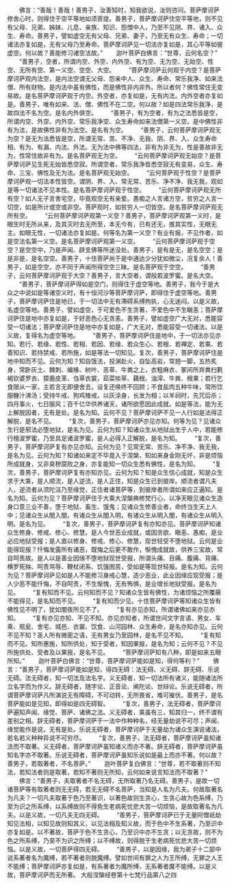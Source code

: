 <!-- { "loadSidebar": true } -->
　　佛言：“善哉！善哉！善男子，汝善知时，知我欲说，汝则咨问。菩萨摩诃萨修舍心时，则得住于空平等地如须菩提。善男子，菩萨摩诃萨住空平等地，则不见有父母、兄弟、姊妹、儿息、亲族、知识、怨憎中人，乃至不见阴、界、诸入、众生、寿命。善男子，譬如虚空无有父母、兄弟、妻子，乃至无有众生、寿命；一切诸法亦复如是，无有父母乃至寿命。菩萨摩诃萨见一切法亦复如是，其心平等如彼虚空。何以故？善能修习诸空法故。”
　　迦叶菩萨白佛言：“世尊，云何名空？”
　　“善男子，空者，所谓内空、外空、内外空、有为空、无为空、无始空、性空、无所有空、第一义空、空空、大空。
　　“菩萨摩诃萨云何观于内空？是菩萨摩诃萨观内法空，是内法空谓无父母、怨亲中人、众生、寿命、常乐我净、如来法僧、所有财物。是内法中虽有佛性，而是佛性非内非外。所以者何？佛性常住无变易故。是名菩萨摩诃萨观于内空。外空者，亦复如是，无有内法。内外空者亦复如是。善男子，唯有如来、法、僧、佛性不在二空。何以故？如是四法常乐我净，是故四法不名为空。是名内外俱空。
　　“善男子，有为空者，有为之法悉皆是空，所谓内空、外空、内外空、常乐我净空、众生寿命如来法僧第一义空。是中佛性非有为法，是故佛性非有为法空。是名有为空。
　　“善男子，云何菩萨摩诃萨观无为空？是无为法悉皆是空，所谓无常、苦、不净、无我、阴、界、入、众生寿命相、有为、有漏、内法、外法。无为法中佛等四法，非有为非无为，性是善故非无为，性常住故非有为。是名菩萨观无为空。
　　“云何菩萨摩诃萨观无始空？是菩萨摩诃萨见生死无始皆悉空寂。所谓空者，常乐我净皆悉空寂无有变易，众生、寿命、三宝、佛性及无为法。是名菩萨观无始空。
　　“云何菩萨观于性空？是菩萨摩诃萨观一切法本性皆空。谓阴、界、入、常无常、苦乐、净不净、我无我，观如是等一切诸法不见本性。是名菩萨摩诃萨观于性空。
　　“云何菩萨摩诃萨观无所有空？如人无子言舍宅空，毕竟观空无有亲爱。愚痴之人言诸方空，贫穷之人言一切空，如是所计或空或非空。菩萨观时，如贫穷人一切皆空。是名菩萨摩诃萨观无所有空。
　　“云何菩萨摩诃萨观第一义空？善男子，菩萨摩诃萨观第一义时，是眼生时无所从来，及其灭时去无所至，本无今有，已有还无，推其实性，无眼无主。如眼无性，一切诸法亦复如是。何等名为第一义空？有业有报，不见作者，如是空法名第一义空。是名菩萨摩诃萨观第一义空。
　　“云何菩萨摩诃萨观于空空？是空空中，乃是声闻、辟支佛等所迷没处。善男子，是有是无，是名空空；是是非是，是名空空。善男子，十住菩萨尚于是中通达少分犹如微尘，况复余人！善男子，如是空空，亦不同于声闻所得空空三昧。是名菩萨观于空空。
　　“善男子，云何菩萨摩诃萨观于大空？善男子，言大空者，谓般若波罗蜜。是名大空。
　　“善男子，菩萨摩诃萨得如是空门，则得住于虚空等地。善男子，我今于是大众之中说如是等诸空义时，有十恒河沙等菩萨摩诃萨，即得住于虚空等地。善男子，菩萨摩诃萨住是地已，于一切法中无有滞碍系缚拘执，心无迷闷。以是义故，名虚空等地。善男子，譬如虚空，于可爱色不生贪著，不爱色中不生瞋恚；菩萨摩诃萨住是地中亦复如是，于好恶色心无贪恚。善男子，譬如虚空广大无对，悉能容受一切诸法；菩萨摩诃萨住是地中亦复如是，广大无对，悉能容受一切诸法。以是义故，复得名为虚空等地。
　　“善男子，菩萨摩诃萨住是地中，于一切法亦见亦知。若行、若缘、若性、若相、若因、若缘、若众生心、若根、若禅定、若乘、若善知识、若持禁戒、若所施，如是等法一切知见。复次，善男子，菩萨摩诃萨住是地中知而不见。云何为知？知自饿法，投渊赴火，自坠高岩，常翘一脚，五热炙身，常卧灰土、棘刺、编椽、树叶、恶草、牛粪之上，衣粗麻衣、冢间所弃粪扫氀褐钦婆罗衣、獐鹿皮革、刍草衣裳，茹菜啖草、藕根、油滓、牛粪、根果；若行乞食限从一家，主若言无即便舍去，设复还唤终不回顾；不食盐肉五种牛味，常所饮服糠汁沸汤；受持牛戒、狗鸡雉戒，以灰涂身，长发为相；以羊祠时，先咒后杀；四月事火，七日服风；百千亿华供养诸天，诸所欲愿因此成就。如是等法，能为无上解脱因者，无有是处。是名为知。云何不见？菩萨摩诃萨不见一人行如是法得正解脱，是名不见。
　　“复次，善男子，菩萨摩诃萨亦见亦知。何等为见？见诸众生行是邪法必堕地狱，是名为见。云何为知？知诸众生从地狱出生于人中，若能修行檀波罗蜜，乃至具足诸波罗蜜，是人必得入正解脱，是名为知。
　　“复次，善男子，菩萨摩诃萨复有亦见亦知。云何为见？见常无常、苦乐、净不净、我无我，是名为见。云何为知？知诸如来定不毕竟入于涅槃，知如来身金刚无坏，非是烦恼所成就身，又非臭秽腐败之身，亦复能知一切众生悉有佛性，是名为知。
　　“复次，善男子，菩萨摩诃萨复有亦知亦见。云何为知？知是众生信心成就，知是众生求于大乘，是人顺流，是人逆流，是人正住，知是众生已到彼岸。顺流者谓凡夫人，逆流者从须陀洹乃至缘觉，正住者诸菩萨等，到彼岸者所谓如来应正遍知。是名为知。云何为见？菩萨摩诃萨住于大乘大涅槃典修梵行心，以净天眼见诸众生造身口意三业不善，堕于地狱、畜生、饿鬼；见诸众生修善业者，命终当生天上人中；见诸众生从闇入闇，有诸众生从闇入明，有诸众生从明入闇，有诸众生从明入明。是名为见。
　　“复次，善男子，菩萨摩诃萨复有亦知亦见。菩萨摩诃萨知诸众生修身、修戒、修心、修慧。是人今世恶业成就，或因贪欲、瞋恚、愚痴，是业必应地狱受报；是人直以修身、修戒、修心、修慧，现世轻受不堕地狱。云何是业能得现报？忏悔发露所有诸恶，既悔之后更不敢作，惭愧成就故，供养三宝故，常自呵责故。是人以是善业因缘不堕地狱现世受报，所谓头痛、目痛、腹痛、背痛、横罗死殃、呵责骂辱、鞭杖闭系、饥饿困苦，受如是等现世轻报。是名为知。云何为见？菩萨摩诃萨见如是人不能修习身戒心慧，造少恶业，此业因缘应现受报；是人少恶不能忏悔，不自呵责，不生惭愧，无有怖惧，是业增长地狱受报。是名为见。
　　“复有知而不见。云何知而不见？知诸众生皆有佛性，为诸烦恼之所覆蔽不能得见，是名知而不见。
　　“复有知而少见。十住菩萨摩诃萨等知诸众生皆有佛性见不明了，犹如闇夜所见不了。
　　“复有亦见亦知，所谓诸佛如来亦见亦知。
　　“复有亦见亦知、不见不知。亦见亦知者，所谓世间文字言语、男女、车乘、瓶瓮、舍宅、城邑、衣裳、饮食、山河园林、众生寿命，是名亦知亦见。云何不见不知？圣人所有微密之语，无有男女乃至园林，是名不见不知。
　　“复有知而不见。知所惠施，知所供处，知于受者，知因果报，是名为知；云何不见？不见所施供处、受者及以果报，是名不见。
　　“菩萨摩诃萨知有八种，即是如来五眼所知。”
　　迦叶菩萨白佛言：“世尊，菩萨摩诃萨能如是知，得何等利？”
　　佛言：“善男子，菩萨摩诃萨能如是知，得四无碍：法无碍、义无碍、辞无碍、乐说无碍。法无碍者，知一切法及法名字。义无碍者，知一切法所有诸义，能随诸法所立名字而为作义。辞无碍者，随字论、正音论、阐陀论、世辩论。乐说无碍者，所谓菩萨摩诃萨凡所演说无有障碍，不可动转，无所畏省，难可摧伏。善男子，是名菩萨能如是见知，即得如是四无碍智。
　　“复次，善男子，法无碍者，菩萨摩诃萨遍知声闻、缘觉、菩萨、诸佛之法。义无碍者，乘虽有三，知其归一，终不谓有差别之相。辞无碍者，菩萨摩诃萨于一法中作种种名，经无量劫说不可尽；声闻、缘觉能作是说，无有是处。乐说无碍者，菩萨摩诃萨于无量劫为诸众生演说诸法，若名若义种种异说不可穷尽。
　　“复次，善男子，法无碍者，菩萨摩诃萨虽知诸法而不取著。义无碍者，菩萨摩诃萨虽知诸义而亦不著。辞无碍者，菩萨摩诃萨虽知名字亦不取著。乐说无碍者，菩萨摩诃萨虽知乐说如是最上而亦不著。何以故？善男子，若取著者，不名菩萨。”
　　迦叶菩萨复白佛言：“世尊，若不取著则不知法，若知法者则是取著，若知不著则无所知，云何如来说言知法而不取著？”
　　佛言：“善男子，夫取著者不名无碍，无所取著乃名无碍。善男子，是故一切诸菩萨等有取著者则无无碍，若无无碍不名菩萨，当知是人名为凡夫。何故取著名为凡夫？一切凡夫取著于色乃至著识，以著色故则生贪心，生贪心故为色系缚，乃至为识之所系缚，以系缚故则不得免生老病死忧悲大苦一切烦恼，是故取著名为凡夫。以是义故，一切凡夫无四无碍。
　　“善男子，菩萨摩诃萨已于无量阿僧祇劫知见法相，以知见故则知其义，以见法相及知义故，而于色中不生系著，乃至识中亦复如是。以不著故，菩萨于色不生贪心，乃至识中亦不生贪；以无贪故，则不为色之所系缚，乃至不为识之所缚；以不缚故，则得脱于生老病死忧悲大苦一切烦恼。以是义故，一切菩萨得四无碍。
　　“善男子，以是因缘，我为弟子十二部中说系著者名为魔缚，若不著者则脱魔缚。譬如世间有罪之人为王所缚，无罪之人王不能缚；菩萨摩诃萨亦复如是，有系著者为魔所缚，无系著者魔不能缚。以是义故，菩萨摩诃萨而无所著。
大般涅槃经卷第十七梵行品第八之四

